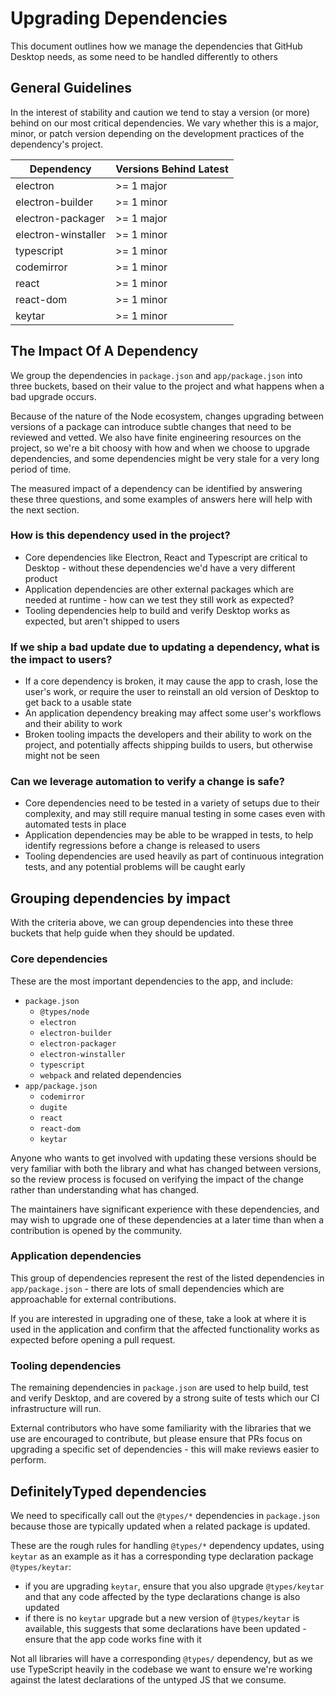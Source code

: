 # Upgrading Dependencies

This document outlines how we manage the dependencies that GitHub Desktop needs,
as some need to be handled differently to others

## General Guidelines

In the interest of stability and caution we tend to stay a version (or more) behind on our most critical dependencies. We vary whether this is a major, minor, or patch version depending on the development practices of the dependency's project.

| Dependency  | Versions Behind Latest |
| --- | --- |
| electron | >= 1 major |
| electron-builder | >= 1 minor |
| electron-packager | >= 1 major |
| electron-winstaller | >= 1 minor |
| typescript | >= 1 minor |
| codemirror | >= 1 minor |
| react | >= 1 minor |
| react-dom | >= 1 minor |
| keytar | >= 1 minor |

## The Impact Of A Dependency

We group the dependencies in `package.json` and `app/package.json` into three
buckets, based on their value to the project and what happens when a bad upgrade
occurs.

Because of the nature of the Node ecosystem, changes upgrading between versions
of a package can introduce subtle changes that need to be reviewed and vetted.
We also have finite engineering resources on the project, so we're a bit choosy
with how and when we choose to upgrade dependencies, and some dependencies might
be very stale for a very long period of time.

The measured impact of a dependency can be identified by answering these three
questions, and some examples of answers here will help with the next section.

### How is this dependency used in the project?

  - Core dependencies like Electron, React and Typescript are critical to
    Desktop - without these dependencies we'd have a very different product
  - Application dependencies are other external packages which are needed at
    runtime - how can we test they still work as expected?
  - Tooling dependencies help to build and verify Desktop works as expected, but
    aren't shipped to users

### If we ship a bad update due to updating a dependency, what is the impact to users?

  - If a core dependency is broken, it may cause the app to crash, lose the
    user's work, or require the user to reinstall an old version of Desktop to
    get back to a usable state
  - An application dependency breaking may affect some user's workflows and
    their ability to work
  - Broken tooling impacts the developers and their ability to work on the
    project, and potentially affects shipping builds to users, but otherwise
    might not be seen

### Can we leverage automation to verify a change is safe?

  - Core dependencies need to be tested in a variety of setups due to their
    complexity, and may still require manual testing in some cases even with
    automated tests in place
  - Application dependencies may be able to be wrapped in tests, to help
    identify regressions before a change is released to users
  - Tooling dependencies are used heavily as part of continuous integration
    tests, and any potential problems will be caught early

## Grouping dependencies by impact

With the criteria above, we can group dependencies into these three buckets that
help guide when they should be updated.

### Core dependencies

These are the most important dependencies to the app, and include:

 - `package.json`
   - `@types/node`
   - `electron`
   - `electron-builder`
   - `electron-packager`
   - `electron-winstaller`
   - `typescript`
   - `webpack` and related dependencies
 - `app/package.json`
   - `codemirror`
   - `dugite`
   - `react`
   - `react-dom`
   - `keytar`

Anyone who wants to get involved with updating these versions should be very
familiar with both the library and what has changed between versions, so the
review process is focused on verifying the impact of the change rather than
understanding what has changed.

The maintainers have significant experience with these dependencies, and may
wish to upgrade one of these dependencies at a later time than when a
contribution is opened by the community.

### Application dependencies

This group of dependencies represent the rest of the listed dependencies in
`app/package.json` - there are lots of small dependencies which are approachable
for external contributions.

If you are interested in upgrading one of these, take a look at where it is
used in the application and confirm that the affected functionality works as
expected before opening a pull request.

### Tooling dependencies

The remaining dependencies in `package.json` are used to help build, test and
verify Desktop, and are covered by a strong suite of tests which our CI
infrastructure will run.

External contributors who have some familiarity with the libraries that we use
are encouraged to contribute, but please ensure that PRs focus on upgrading a
specific set of dependencies - this will make reviews easier to perform.

## DefinitelyTyped dependencies

We need to specifically call out the `@types/*` dependencies in `package.json`
because those are typically updated when a related package is updated.

These are the rough rules for handling `@types/*` dependency updates, using
`keytar` as an example as it has a corresponding type declaration package
`@types/keytar`:

 - if you are upgrading `keytar`, ensure that you also upgrade `@types/keytar`
   and that any code affected by the type declarations change is also updated
 - if there is no `keytar` upgrade but a new version of `@types/keytar` is
   available, this suggests that some declarations have been updated - ensure
   that the app code works fine with it

Not all libraries will have a corresponding `@types/` dependency, but as we use
TypeScript heavily in the codebase we want to ensure we're working against the
latest declarations of the untyped JS that we consume.
